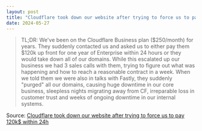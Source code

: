 ```yaml
---
layout: post
title: "Cloudflare took down our website after trying to force us to pay 120k$ within 24h"
date: 2024-05-27
---
```


> TL;DR: We've been on the Cloudflare Business plan ($250/month) for years.
They suddenly contacted us and asked us to either pay them $120k up front
for one year of Enterprise within 24 hours or they would take down all of
our domains. While this escalated up our business we had 3 sales calls with
them, trying to figure out what was happening and how to reach a reasonable
contract in a week. When we told them we were also in talks with Fastly,
they suddenly "purged" all our domains, causing huge downtime in our core
business, sleepless nights migrating away from CF, irreparable loss in
customer trust and weeks of ongoing downtime in our internal systems.

Source: [Cloudflare took down our website after trying to force us to pay
120k$ within 24h](
https://robindev.substack.com/p/cloudflare-took-down-our-website)

